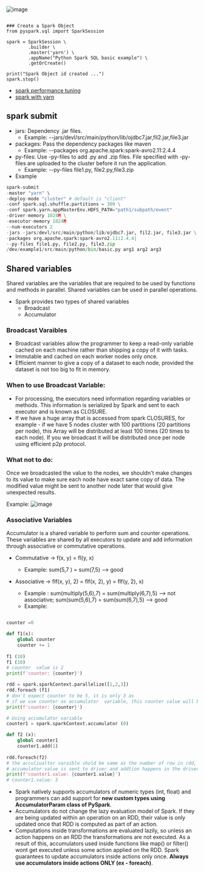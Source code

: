 ![image](https://user-images.githubusercontent.com/52529498/200199041-c5913dfc-3694-4778-a0fb-53011506a4a0.png)
```

### Create a Spark Object
from pyspark.sql import SparkSession

spark = SparkSession \
        .builder \
        .master('yarn') \
        .appName("Python Spark SQL basic example") \
        .getOrCreate()

print("Spark Object id created ...")
spark.stop()
```
- [spark performance tuning](https://spark.apache.org/docs/latest/sql-performance-tuning.html)
- [spark with yarn](https://spark.apache.org/docs/latest/running-on-yarn.html#confiquration)


## spark submit

- jars: Dependency .jar files.
  - Example: --jars/devl/src/main/python/lib/ojdbc7.jar,fil2.jar,file3.jar
- packages: Pass the dependency packages like maven
  - Example: --packages org.apache.spark:spark-avro2.11:2.4.4
- py-files: Use -py-files to add .py and .zip files. File specified with -py-files are uploaded to the cluster before it
run the application.
  - Example: --py-files file1.py, file2.py,file3.zip
- Example
```python
spark-submit
-master "yarn" \
-deploy-mode "cluster" # default is "client"
-conf spark.sql.shuffle.partitions = 300 \
-conf spark.yarn.appMasterEnv.HDFS_PATH="path1/subpath/event"
-driver-memory 1024M \
-executor-memory 1024M
--num-executors 2
-jars -jars/devl/src/main/python/lib/ojdbc7.jar, fil2.jar, file3.jar \
-packages org.apache.spark:spark-avro2.11:2.4.4|
--py-files file1.py, file2.py, file3.zip
/dev/example1/src/main/python/bin/basic.py arg1 arg2 arg3
```

## Shared variables
Shared variables are the variables that are required to be used by functions and methods in parallel.
Shared variables can be used in parallel operations.
- Spark provides two types of shared variables
  - Broadcast
  - Accumulator

### Broadcast Varaibles
- Broadcast variables allow the programmer to keep a read-only variable cached on each machine rather than
shipping a copy of it with tasks.
- Immutable and cached on each worker nodes only once.
- Efficient manner to give a copy of a dataset to each node, provided the dataset is not too big to fit in memory.
### When to use Broadcast Variable:
- For processing, the executors need information regarding variables or methods. This information is serialized by Spark and
sent to each executor and is known as CLOSURE.
- If we have a huge array that is accessed from spark CLOSURES, for example - if we have 5 nodes cluster with 100 partitions
(20 partitions per node), this Array will be distributed at least 100 times (20 times to each node). If you we broadcast
it will be distributed once per node using efficient p2p protocol.

### What not to do:
Once we broadcasted the value to the nodes, we shouldn't make changes to its value to make sure each node have
exact same copy of data. The modified value might be sent to another node later that would give unexpected results.

Example:
![image](https://user-images.githubusercontent.com/52529498/200213323-60dbd85e-4eba-414a-a306-6d112c1db369.png)


### Associative Variables
Accumulator is a shared variable to perform sum and counter operations.
These variables are shared by all executors to update and add information through associative or commutative
operations.

- Commutative -> f(x, y) = fl(y, x)
  - Example: sum(5,7 ) = sum(7,5) --> good
  
- Associative -> flf(x, y), 2) = flf(x, 2), y) = flf(y, 2), x)
  - Example : sum(multiply(5,6),7) = sum(multiply(6,7),5) --> not associative;
    sum(sum(5,6),7) = sum(sum(6,7),5) --> good
  - Example:
```python

counter =0

def f1(x):
    global counter
    counter += 1
    
f1 (10)
f1 (10)
# counter  value is 2
print(f'counter: {counter}')

rdd = spark.sparkContext.parallelize([1,2,3])
rdd.foreach (f1)
# don't expect counter to be 5, it is only 3 as 
# if we use counter as accumulator  variable, this counter value will be sent to driver and will add up to 5
print(f'counter: {counter}')

# Using accumulator variable
counter1 = spark.sparkContext.accumulator (0)

def f2 (x):
    global counter1
    counter1.add(1)
    
rdd.foreach(f2)
# the acculiualtor varaible shold be same as the number of row in rdd, which is 3
# accumulator value is sent to driver and addtion happens in the driver
print(f'counter1.value: {counter1.value}')
# counter1.value: 3

```

- Spark natively supports accumulators of numeric types (int, float) and programmers can add support for **new custom types using
AccumulatorParam class of PySpark**.
- Accumulators do not change the lazy evaluation model of Spark. If they are being updated within an operation on an RDD, their value
is only updated once that RDD is computed as part of an action.
- Computations inside transformations are evaluated lazily, so unless an action happens on an RDD the transformations are not
executed. As a result of this, accumulators used inside functions like map() or filter() wont get executed unless some action applied
on the RDD. Spark guarantees to update accumulators inside actions only once. **Always use accumulators inside actions ONLY (ex - foreach)**.

